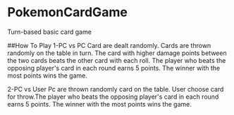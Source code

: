 # PokemonCardGame
Turn-based basic card game

##How To Play
1-PC vs PC
Card are dealt randomly. Cards are thrown randomly on the table in turn. The card with higher damage points between the two cards beats the other card with each roll.
The player who beats the opposing player's card in each round earns 5 points. The winner with the most points wins the game.

2-PC vs User
Pc are thrown randomly card on the table. User choose card for throw.The player who beats the opposing player's card in each round earns 5 points.
The winner with the most points wins the game.
